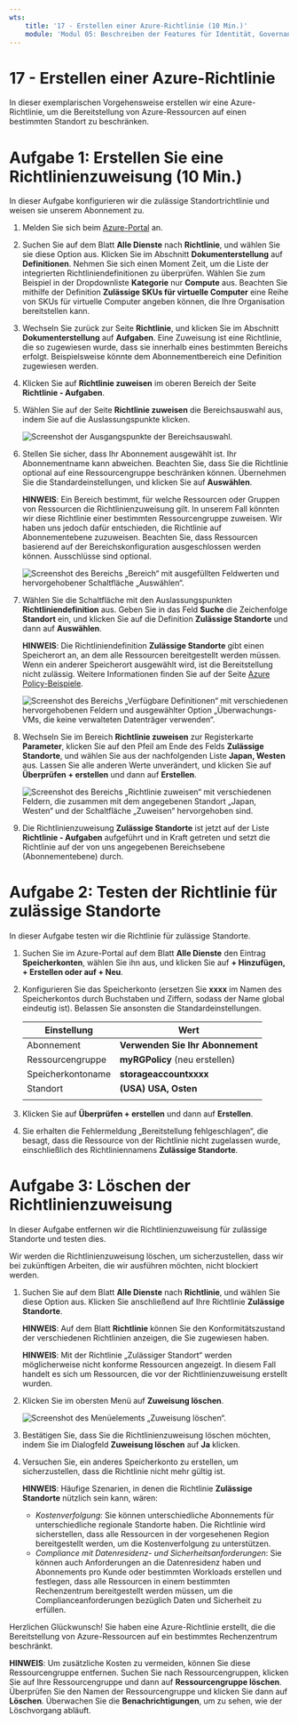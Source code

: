 ```yaml
---
wts:
    title: '17 - Erstellen einer Azure-Richtlinie (10 Min.)'
    module: 'Modul 05: Beschreiben der Features für Identität, Governance, Datenschutz und Compliance'
---
```

# 17 - Erstellen einer Azure-Richtlinie

In dieser exemplarischen Vorgehensweise erstellen wir eine Azure-Richtlinie, um die Bereitstellung von Azure-Ressourcen auf einen bestimmten Standort zu beschränken.

# Aufgabe 1: Erstellen Sie eine Richtlinienzuweisung (10 Min.)

In dieser Aufgabe konfigurieren wir die zulässige Standortrichtlinie und weisen sie unserem Abonnement zu. 

1. Melden Sie sich beim [Azure-Portal](https://portal.azure.com) an.

2. Suchen Sie auf dem Blatt **Alle Dienste** nach **Richtlinie**, und wählen Sie sie diese Option aus. Klicken Sie im Abschnitt **Dokumenterstellung** auf **Definitionen**.  Nehmen Sie sich einen Moment Zeit, um die Liste der integrierten Richtliniendefinitionen zu überprüfen. Wählen Sie zum Beispiel in der Dropdownliste **Kategorie** nur **Compute** aus. Beachten Sie mithilfe der Definition **Zulässige SKUs für virtuelle Computer** eine Reihe von SKUs für virtuelle Computer angeben können, die Ihre Organisation bereitstellen kann.

3. Wechseln Sie zurück zur Seite **Richtlinie**, und klicken Sie im Abschnitt **Dokumenterstellung** auf **Aufgaben**. Eine Zuweisung ist eine Richtlinie, die so zugewiesen wurde, dass sie innerhalb eines bestimmten Bereichs erfolgt. Beispielsweise könnte dem Abonnementbereich eine Definition zugewiesen werden. 

4. Klicken Sie auf **Richtlinie zuweisen** im oberen Bereich der Seite **Richtlinie - Aufgaben**.

5. Wählen Sie auf der Seite **Richtlinie zuweisen** die Bereichsauswahl aus, indem Sie auf die Auslassungspunkte klicken.

    ![Screenshot der Ausgangspunkte der Bereichsauswahl.](../images/1401.png)

6. Stellen Sie sicher, dass Ihr Abonnement ausgewählt ist. Ihr Abonnementname kann abweichen. Beachten Sie, dass Sie die Richtlinie optional auf eine Ressourcengruppe beschränken können. Übernehmen Sie die Standardeinstellungen, und klicken Sie auf **Auswählen**. 

    **HINWEIS**: Ein Bereich bestimmt, für welche Ressourcen oder Gruppen von Ressourcen die Richtlinienzuweisung gilt. In unserem Fall könnten wir diese Richtlinie einer bestimmten Ressourcengruppe zuweisen. Wir haben uns jedoch dafür entschieden, die Richtlinie auf Abonnementebene zuzuweisen. Beachten Sie, dass Ressourcen basierend auf der Bereichskonfiguration ausgeschlossen werden können. Ausschlüsse sind optional.

    ![Screenshot des Bereichs „Bereich“ mit ausgefüllten Feldwerten und hervorgehobener Schaltfläche „Auswählen“. ](../images/1402.png)

7. Wählen Sie die Schaltfläche mit den Auslassungspunkten **Richtliniendefinition** aus. Geben Sie in das Feld **Suche** die Zeichenfolge **Standort** ein, und klicken Sie auf die Definition **Zulässige Standorte** und dann auf **Auswählen**.

    **HINWEIS**: Die Richtliniendefinition **Zulässige Standorte** gibt einen Speicherort an, an dem alle Ressourcen bereitgestellt werden müssen. Wenn ein anderer Speicherort ausgewählt wird, ist die Bereitstellung nicht zulässig. Weitere Informationen finden Sie auf der Seite [Azure Policy-Beispiele](https://docs.microsoft.com/de-de/azure/governance/policy/samples/index).

   ![Screenshot des Bereichs „Verfügbare Definitionen“ mit verschiedenen hervorgehobenen Feldern und ausgewählter Option „Überwachungs-VMs, die keine verwalteten Datenträger verwenden“.](../images/1403.png)

8.  Wechseln Sie im Bereich **Richtlinie zuweisen** zur Registerkarte **Parameter**, klicken Sie auf den Pfeil am Ende des Felds **Zulässige Standorte**, und wählen Sie aus der nachfolgenden Liste **Japan, Westen** aus. Lassen Sie alle anderen Werte unverändert, und klicken Sie auf **Überprüfen + erstellen** und dann auf **Erstellen**.

    ![Screenshot des Bereichs „Richtlinie zuweisen“ mit verschiedenen Feldern, die zusammen mit dem angegebenen Standort „Japan, Westen“ und der Schaltfläche „Zuweisen“ hervorgehoben sind.](../images/1404.png)

9. Die Richtlinienzuweisung **Zulässige Standorte** ist jetzt auf der Liste **Richtlinie - Aufgaben** aufgeführt und in Kraft getreten und setzt die Richtlinie auf der von uns angegebenen Bereichsebene (Abonnementebene) durch.

# Aufgabe 2: Testen der Richtlinie für zulässige Standorte

In dieser Aufgabe testen wir die Richtlinie für zulässige Standorte. 

1. Suchen Sie im Azure-Portal auf dem Blatt **Alle Dienste** den Eintrag **Speicherkonten**, wählen Sie ihn aus, und klicken Sie auf **+ Hinzufügen, + Erstellen oder auf + Neu**.

2. Konfigurieren Sie das Speicherkonto (ersetzen Sie **xxxx** im Namen des Speicherkontos durch Buchstaben und Ziffern, sodass der Name global eindeutig ist). Belassen Sie ansonsten die Standardeinstellungen. 

    | Einstellung | Wert | 
    | --- | --- |
    | Abonnement | **Verwenden Sie Ihr Abonnement** |
    | Ressourcengruppe | **myRGPolicy** (neu erstellen) |
    | Speicherkontoname | **storageaccountxxxx** |
    | Standort | **(USA) USA, Osten** |
    | | |

3. Klicken Sie auf **Überprüfen + erstellen** und dann auf **Erstellen**. 

4. Sie erhalten die Fehlermeldung „Bereitstellung fehlgeschlagen“, die besagt, dass die Ressource von der Richtlinie nicht zugelassen wurde, einschließlich des Richtliniennamens **Zulässige Standorte**.

# Aufgabe 3: Löschen der Richtlinienzuweisung

In dieser Aufgabe entfernen wir die Richtlinienzuweisung für zulässige Standorte und testen dies. 

Wir werden die Richtlinienzuweisung löschen, um sicherzustellen, dass wir bei zukünftigen Arbeiten, die wir ausführen möchten, nicht blockiert werden.

1. Suchen Sie auf dem Blatt **Alle Dienste** nach **Richtlinie**, und wählen Sie diese Option aus. Klicken Sie anschließend auf Ihre Richtlinie **Zulässige Standorte**.

    **HINWEIS**: Auf dem Blatt **Richtlinie** können Sie den Konformitätszustand der verschiedenen Richtlinien anzeigen, die Sie zugewiesen haben.

    **HINWEIS**: Mit der Richtlinie „Zulässiger Standort“ werden möglicherweise nicht konforme Ressourcen angezeigt. In diesem Fall handelt es sich um Ressourcen, die vor der Richtlinienzuweisung erstellt wurden.

2. Klicken Sie im obersten Menü auf **Zuweisung löschen**.

   ![Screenshot des Menüelements „Zuweisung löschen“.](../images/1407.png)

3. Bestätigen Sie, dass Sie die Richtlinienzuweisung löschen möchten, indem Sie im Dialogfeld **Zuweisung löschen** auf **Ja** klicken.

4. Versuchen Sie, ein anderes Speicherkonto zu erstellen, um sicherzustellen, dass die Richtlinie nicht mehr gültig ist.

    **HINWEIS**: Häufige Szenarien, in denen die Richtlinie **Zulässige Standorte** nützlich sein kann, wären: 
    - *Kostenverfolgung*: Sie können unterschiedliche Abonnements für unterschiedliche regionale Standorte haben. Die Richtlinie wird sicherstellen, dass alle Ressourcen in der vorgesehenen Region bereitgestellt werden, um die Kostenverfolgung zu unterstützen. 
    - *Compliance mit Datenresidenz- und Sicherheitsanforderungen*: Sie können auch Anforderungen an die Datenresidenz haben und Abonnements pro Kunde oder bestimmten Workloads erstellen und festlegen, dass alle Ressourcen in einem bestimmten Rechenzentrum bereitgestellt werden müssen, um die Complianceanforderungen bezüglich Daten und Sicherheit zu erfüllen.

Herzlichen Glückwunsch! Sie haben eine Azure-Richtlinie erstellt, die die Bereitstellung von Azure-Ressourcen auf ein bestimmtes Rechenzentrum beschränkt.

**HINWEIS**: Um zusätzliche Kosten zu vermeiden, können Sie diese Ressourcengruppe entfernen. Suchen Sie nach Ressourcengruppen, klicken Sie auf Ihre Ressourcengruppe und dann auf **Ressourcengruppe löschen**. Überprüfen Sie den Namen der Ressourcengruppe und klicken Sie dann auf **Löschen**. Überwachen Sie die **Benachrichtigungen**, um zu sehen, wie der Löschvorgang abläuft.
